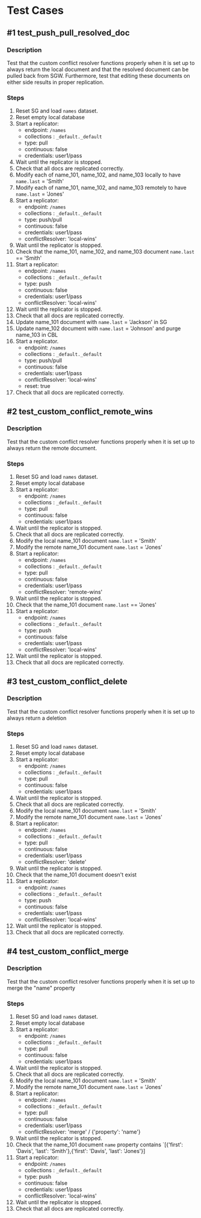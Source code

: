 # Test Cases

## #1 test_push_pull_resolved_doc

### Description

Test that the custom conflict resolver functions properly when it is
set up to always return the local document and that the resolved
document can be pulled back from SGW.  Furthermore, test that
editing these documents on either side results in proper replication.

### Steps

1. Reset SG and load `names` dataset.
2. Reset empty local database
3. Start a replicator: 
    * endpoint: `/names`
    * collections : `_default._default`
    * type: pull
    * continuous: false
    * credentials: user1/pass
4. Wait until the replicator is stopped.
5. Check that all docs are replicated correctly.
6. Modify each of name_101, name_102, and name_103 locally to have `name.last` = 'Smith'
7. Modify each of name_101, name_102, and name_103 remotely to have `name.last` = 'Jones'
8.  Start a replicator:
    * endpoint: `/names`
    * collections : `_default._default`
    * type: push/pull
    * continuous: false
    * credentials: user1/pass
    * conflictResolver: 'local-wins'
9.  Wait until the replicator is stopped.
10. Check that the name_101, name_102, and name_103 document `name.last` == 'Smith'
11. Start a replicator:
    * endpoint: `/names`
    * collections : `_default._default`
    * type: push
    * continuous: false
    * credentials: user1/pass
    * conflictResolver: 'local-wins'
12. Wait until the replicator is stopped.
13. Check that all docs are replicated correctly.
14. Update name_101 document with `name.last` = 'Jackson' in SG
15. Update name_102 document with `name.last` = 'Johnson' and purge name_103 in CBL
16. Start a replicator.
    * endpoint: `/names`
    * collections : `_default._default`
    * type: push/pull
    * continuous: false
    * credentials: user1/pass
    * conflictResolver: 'local-wins'
    * reset: true
17. Check that all docs are replicated correctly.

## #2 test_custom_conflict_remote_wins

### Description

Test that the custom conflict resolver functions properly when it is
set up to always return the remote document.

### Steps

1. Reset SG and load `names` dataset.
2. Reset empty local database
3. Start a replicator: 
    * endpoint: `/names`
    * collections : `_default._default`
    * type: pull
    * continuous: false
    * credentials: user1/pass
4. Wait until the replicator is stopped.
5. Check that all docs are replicated correctly.
6. Modify the local name_101 document `name.last` = 'Smith'
7. Modify the remote name_101 document `name.last` = 'Jones'
8. Start a replicator:
    * endpoint: `/names`
    * collections : `_default._default`
    * type: pull
    * continuous: false
    * credentials: user1/pass
    * conflictResolver: 'remote-wins'
9. Wait until the replicator is stopped.
10. Check that the name_101 document `name.last` == 'Jones'
11. Start a replicator:
    * endpoint: `/names`
    * collections : `_default._default`
    * type: push
    * continuous: false
    * credentials: user1/pass
    * conflictResolver: 'local-wins'
12. Wait until the replicator is stopped.
13. Check that all docs are replicated correctly.


## #3 test_custom_conflict_delete

### Description

Test that the custom conflict resolver functions properly when it is
set up to always return a deletion

### Steps

1. Reset SG and load `names` dataset.
2. Reset empty local database
3. Start a replicator: 
    * endpoint: `/names`
    * collections : `_default._default`
    * type: pull
    * continuous: false
    * credentials: user1/pass
4. Wait until the replicator is stopped.
5. Check that all docs are replicated correctly.
6. Modify the local name_101 document `name.last` = 'Smith'
7. Modify the remote name_101 document `name.last` = 'Jones'
8. Start a replicator:
    * endpoint: `/names`
    * collections : `_default._default`
    * type: pull
    * continuous: false
    * credentials: user1/pass
    * conflictResolver: 'delete'
9. Wait until the replicator is stopped.
10. Check that the name_101 document doesn't exist
11. Start a replicator:
    * endpoint: `/names`
    * collections : `_default._default`
    * type: push
    * continuous: false
    * credentials: user1/pass
    * conflictResolver: 'local-wins'
12. Wait until the replicator is stopped.
13. Check that all docs are replicated correctly.

## #4 test_custom_conflict_merge

### Description

Test that the custom conflict resolver functions properly when it is
set up to merge the "name" property

### Steps

1. Reset SG and load `names` dataset.
2. Reset empty local database
3. Start a replicator: 
    * endpoint: `/names`
    * collections : `_default._default`
    * type: pull
    * continuous: false
    * credentials: user1/pass
4. Wait until the replicator is stopped.
5. Check that all docs are replicated correctly.
6. Modify the local name_101 document `name.last` = 'Smith'
7. Modify the remote name_101 document `name.last` = 'Jones'
8. Start a replicator:
    * endpoint: `/names`
    * collections : `_default._default`
    * type: pull
    * continuous: false
    * credentials: user1/pass
    * conflictResolver: 'merge' / {'property': 'name'}
9. Wait until the replicator is stopped.
10. Check that the name_101 document `name` property contains `[{'first': 'Davis', 'last': 'Smith'},{'first': 'Davis', 'last': 'Jones'}]
11. Start a replicator:
    * endpoint: `/names`
    * collections : `_default._default`
    * type: push
    * continuous: false
    * credentials: user1/pass
    * conflictResolver: 'local-wins'
12. Wait until the replicator is stopped.
13. Check that all docs are replicated correctly.